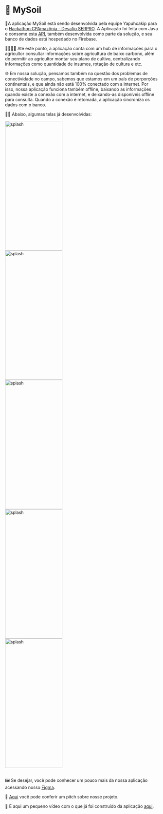 # 🌳 MySoil

📱A aplicação MySoil está sendo desenvolvida pela equipe Yapuhcakip para o [Hackathon CPAmazônia - Desafio SERPRO](https://brasil.campus-party.org/cpamazonia/hackathons/desafio-serpro/). A Aplicação foi feita com Java e consome esta [API](https://github.com/menezes-dev/mysoil-backend), também desenvolvida como parte da solução, e seu banco de dados está hospedado no Firebase.



👨‍🌾👩‍🌾 Até este ponto, a aplicação conta com um hub de informações para o agricultor consultar informações sobre agricultura de baixo carbono, além de permitir ao agricultor montar seu plano de cultivo, centralizando informações como quantidade de insumos, rotação de cultura e etc.

🌐 Em nossa solução, pensamos também na questão dos problemas de conectividade no campo, sabemos que estamos em um país de porporções continentais, e que ainda não está 100% conectado com a internet. Por isso, nossa aplicação funciona também offline, baixando as informações quando existe a conexão com a internet, e deixando-as disponíveis offline para consulta. Quando a conexão é retomada, a aplicação sincroniza os dados com o banco.

🧑‍💻 Abaixo, algumas telas já desenvolvidas:

<div style="display:flex; flex-direction: column;">
  <img src="https://github.com/afranio-viana/MySoil-Mobile/assets/102121794/77adb40c-1e44-452f-8bb3-148fbc986190" alt="splash" style="width:188px;height:425px;">
  <img src="https://github.com/afranio-viana/MySoil-Mobile/assets/102121794/523c2b94-ce51-43d1-a605-2be08ca16cd8" alt="splash" style="width:188px;height:425px;">
  <img src="https://github.com/afranio-viana/MySoil-Mobile/assets/102121794/250a77fe-4b48-47ac-bf86-05f8bc14374d" alt="splash" style="width:188px;height:425px;">
  <img src="https://github.com/afranio-viana/MySoil-Mobile/assets/102121794/a2f0eec0-cf60-4c33-b3f8-3cf3ff4e502f" alt="splash" style="width:188px;height:425px;">
  <img src="https://github.com/afranio-viana/MySoil-Mobile/assets/102121794/02d57db0-590f-4f1b-81b6-8c23e683f2da" alt="splash" style="width:188px;height:425px;">
</div>
<br>

🖼️ Se desejar, você pode conhecer um pouco mais da nossa aplicação acessando nosso [Figma](https://www.figma.com/file/w3f1DIFmEzEISF0AnVmdBm/Untitled?type=design&node-id=0%3A1&mode=design&t=smwVFfcDIABbUEdi-1).

🎥 [Aqui](https://youtu.be/YNxG1QJPtGQ) você pode conferir um pitch sobre nosse projeto.

🎥 E aqui um pequeno vídeo com o que já foi construído da aplicação [aqui](https://www.youtube.com/shorts/QBbRV8L8pQw).
